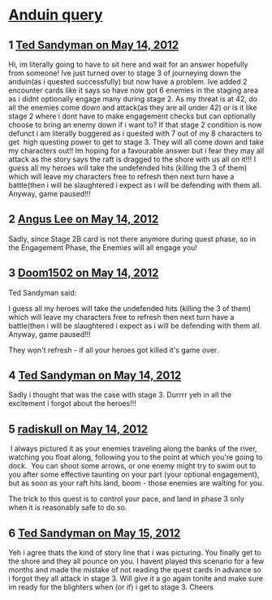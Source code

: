 # [Anduin query](https://community.fantasyflightgames.com/topic/64549-anduin-query/)

## 1 [Ted Sandyman on May 14, 2012](https://community.fantasyflightgames.com/topic/64549-anduin-query/?do=findComment&comment=630833)

Hi, im literally going to have to sit here and wait for an answer hopefully from someone! Ive just turned over to stage 3 of journeying down the anduin(as i quested successfully) but now have a problem. Ive added 2 encounter cards like it says so have now got 6 enemies in the staging area as i didnt optionally engage many during stage 2. As my threat is at 42, do all the enemies come down and attack(as they are all under 42) or is it like stage 2 where i dont have to make engagement checks but can optionally choose to bring an enemy down if i want to? If that stage 2 condition is now defunct i am literally buggered as i quested with 7 out of my 8 characters to get  high questing power to get to stage 3. They will all come down and take my characters out!! Im hoping for a favourable answer but i fear they may all attack as the story says the raft is dragged to the shore with us all on it!!! I guess all my heroes will take the undefended hits (killing the 3 of them) which will leave my characters free to refresh then next turn have a battle(then i will be slaughtered i expect as i will be defending with them all. Anyway, game paused!!!

## 2 [Angus Lee on May 14, 2012](https://community.fantasyflightgames.com/topic/64549-anduin-query/?do=findComment&comment=630834)

Sadly, since Stage 2B card is not there anymore during quest phase, so in the Engagement Phase, the Enemies will all engage you! 

## 3 [Doom1502 on May 14, 2012](https://community.fantasyflightgames.com/topic/64549-anduin-query/?do=findComment&comment=630892)

Ted Sandyman said:

I guess all my heroes will take the undefended hits (killing the 3 of them) which will leave my characters free to refresh then next turn have a battle(then i will be slaughtered i expect as i will be defending with them all. Anyway, game paused!!!



They won't refresh - if all your heroes got killed it's game over.

## 4 [Ted Sandyman on May 14, 2012](https://community.fantasyflightgames.com/topic/64549-anduin-query/?do=findComment&comment=630899)

Sadly i thought that was the case with stage 3. Durrrr yeh in all the excitement i forgot about the heroes!!!

## 5 [radiskull on May 14, 2012](https://community.fantasyflightgames.com/topic/64549-anduin-query/?do=findComment&comment=630956)

 I always pictured it as your enemies traveling along the banks of the river, watching you float along, following you to the point at which you're going to dock.  You can shoot some arrows, or one enemy might try to swim out to you after some effective taunting on your part (your optional engagement), but as soon as your raft hits land, boom - those enemies are waiting for you.

The trick to this quest is to control your pace, and land in phase 3 only when it is reasonably safe to do so.

## 6 [Ted Sandyman on May 15, 2012](https://community.fantasyflightgames.com/topic/64549-anduin-query/?do=findComment&comment=631335)

Yeh i agree thats the kind of story line that i was picturing. You finally get to the shore and they all pounce on you. I havent played this scenario for a few months and made the mistake of not reading the quest cards in advance so i forgot they all attack in stage 3. Will give it a go again tonite and make sure im ready for the blighters when (or if) i get to stage 3. Cheers

